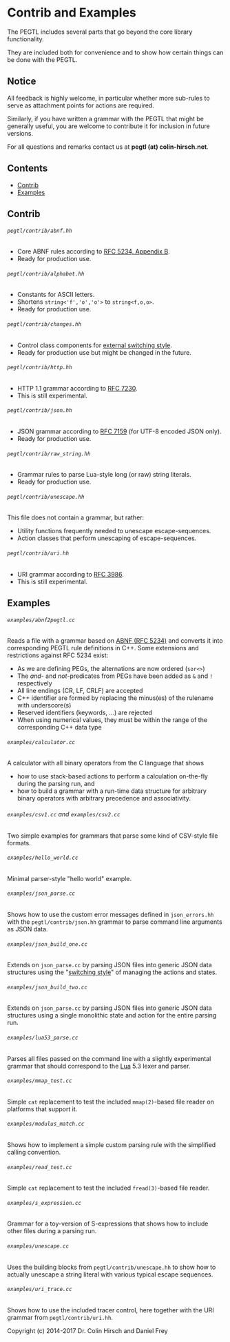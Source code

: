 # Contrib and Examples

The PEGTL includes several parts that go beyond the core library functionality.

They are included both for convenience and to show how certain things can be done with the PEGTL.

## Notice

All feedback is highly welcome, in particular whether more sub-rules to serve as attachment points for actions are required.

Similarly, if you have written a grammar with the PEGTL that might be generally useful, you are welcome to contribute it for inclusion in future versions.

For all questions and remarks contact us at **pegtl (at) colin-hirsch.net**.

## Contents

* [Contrib](#contrib)
* [Examples](#examples)

## Contrib

###### `pegtl/contrib/abnf.hh`

* Core ABNF rules according to [RFC 5234, Appendix B](https://tools.ietf.org/html/rfc5234).
* Ready for production use.

###### `pegtl/contrib/alphabet.hh`

* Constants for ASCII letters.
* Shortens `string<'f','o','o'>` to `string<f,o,o>`.
* Ready for production use.

###### `pegtl/contrib/changes.hh`

* Control class components for [external switching style](Switching-Style.md).
* Ready for production use but might be changed in the future.

###### `pegtl/contrib/http.hh`

* HTTP 1.1 grammar according to [RFC 7230](https://tools.ietf.org/html/rfc7230).
* This is still experimental.

###### `pegtl/contrib/json.hh`

* JSON grammar according to [RFC 7159](https://tools.ietf.org/html/rfc7159) (for UTF-8 encoded JSON only).
* Ready for production use.

###### `pegtl/contrib/raw_string.hh`

* Grammar rules to parse Lua-style long (or raw) string literals.
* Ready for production use.

###### `pegtl/contrib/unescape.hh`

This file does not contain a grammar, but rather:

* Utility functions frequently needed to unescape escape-sequences.
* Action classes that perform unescaping of escape-sequences.

###### `pegtl/contrib/uri.hh`

* URI grammar according to [RFC 3986](https://tools.ietf.org/html/rfc3986).
* This is still experimental.

## Examples

###### `examples/abnf2pegtl.cc`

Reads a file with a grammar based on [ABNF (RFC 5234)](https://tools.ietf.org/html/rfc5234) and converts it into corresponding PEGTL rule definitions in C++. Some extensions and restrictions against RFC 5234 exist:

* As we are defining PEGs, the alternations are now ordered (`sor<>`)
* The *and*- and *not*-predicates from PEGs have been added as `&` and `!` respectively
* All line endings (CR, LF, CRLF) are accepted
* C++ identifier are formed by replacing the minus(es) of the rulename with underscore(s)
* Reserved identifiers (keywords, ...) are rejected
* When using numerical values, they must be within the range of the corresponding C++ data type

###### `examples/calculator.cc`

A calculator with all binary operators from the C language that shows

* how to use stack-based actions to perform a calculation on-the-fly during the parsing run, and
* how to build a grammar with a run-time data structure for arbitrary binary operators with arbitrary precedence and associativity.

###### `examples/csv1.cc` and `examples/csv2.cc`

Two simple examples for grammars that parse some kind of CSV-style file formats.

###### `examples/hello_world.cc`

Minimal parser-style "hello world" example.

###### `examples/json_parse.cc`

Shows how to use the custom error messages defined in `json_errors.hh` with the `pegtl/contrib/json.hh` grammar to parse command line arguments as JSON data.

###### `examples/json_build_one.cc`

Extends on `json_parse.cc` by parsing JSON files into generic JSON data structures using the "[switching style](Switching-Style.md)" of managing the actions and states.

###### `examples/json_build_two.cc`

Extends on `json_parse.cc` by parsing JSON files into generic JSON data structures using a single monolithic state and action for the entire parsing run.

###### `examples/lua53_parse.cc`

Parses all files passed on the command line with a slightly experimental grammar that should correspond to the [Lua](http://www.lua.org/) 5.3 lexer and parser.

###### `examples/mmap_test.cc`

Simple `cat` replacement to test the included `mmap(2)`-based file reader on platforms that support it.

###### `examples/modulus_match.cc`

Shows how to implement a simple custom parsing rule with the simplified calling convention.

###### `examples/read_test.cc`

Simple `cat` replacement to test the included `fread(3)`-based file reader.

###### `examples/s_expression.cc`

Grammar for a toy-version of S-expressions that shows how to include other files during a parsing run.

###### `examples/unescape.cc`

Uses the building blocks from `pegtl/contrib/unescape.hh` to show how to actually unescape a string literal with various typical escape sequences.

###### `examples/uri_trace.cc`

Shows how to use the included tracer control, here together with the URI grammar from `pegtl/contrib/uri.hh`.

Copyright (c) 2014-2017 Dr. Colin Hirsch and Daniel Frey

